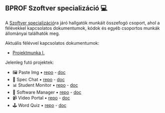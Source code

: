 ## BPROF Szoftver specializáció 💻
A [Szoftver specializáció](https://bprof-spec.github.io/)ra járó hallgatók munkáit összefogó csoport, ahol a félévekkel kapcsolatos dokumentumok, kódok és egyéb csoportos munkák állományai találhatók meg.

Aktuális félévvel kapcsolatos dokumentumok:
- [Projektmunka I.](https://github.com/bprof-spec-codes/docs/tree/master/PROJM-1-2022-2023-2)

Jelenleg futó projektek:
- 🖼 Paste Img • [repo](https://github.com/bprof-spec-codes/pasteimg) - [doc](https://github.com/bprof-spec-codes/docs/blob/master/PROJM-1-2022-2023-2/projects/pasteimg.md)
- 💭 Spec Chat • [repo](https://github.com/bprof-spec-codes/specchat) - [doc](https://github.com/bprof-spec-codes/docs/blob/master/PROJM-1-2022-2023-2/projects/specchat.md)
- 📊 Student Monitor • [repo](https://github.com/bprof-spec-codes/studmon) - [doc](https://github.com/bprof-spec-codes/docs/blob/master/PROJM-1-2022-2023-2/projects/studmon.md)
- 💾 Software Manager • [repo](https://github.com/bprof-spec-codes/softman) - [doc](https://github.com/bprof-spec-codes/docs/blob/master/PROJM-1-2022-2023-2/projects/softman.md)
- 📹 Video Portal • [repo](https://github.com/bprof-spec-codes/videoportal) - [doc](https://github.com/bprof-spec-codes/docs/blob/master/PROJM-1-2022-2023-2/projects/videoportal.md)
- 🕹 Word Quiz • [repo](https://github.com/bprof-spec-codes/wordquiz) - [doc](https://github.com/bprof-spec-codes/docs/blob/master/PROJM-1-2022-2023-2/projects/wordquiz.md)

